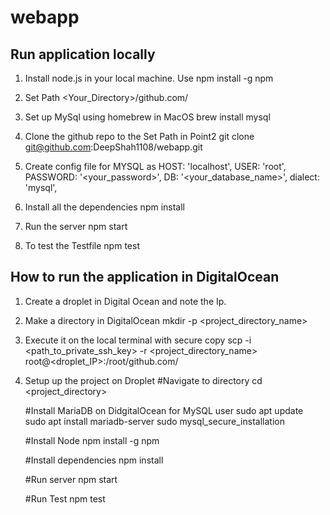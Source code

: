 # webapp

## Run application locally
1. Install node.js in your local machine.
   Use npm install -g npm

2. Set Path
   <Your_Directory>/github.com/<username>

3. Set up MySql using homebrew in MacOS
   brew install mysql

4. Clone the github repo to the Set Path in Point2
   git clone git@github.com:DeepShah1108/webapp.git

5. Create config file for MYSQL as
   HOST: 'localhost',
    USER: 'root',
    PASSWORD: '<your_password>',
    DB: '<your_database_name>',
    dialect: 'mysql',

6. Install all the dependencies
   npm install

7. Run the server
   npm start

8. To test the Testfile
   npm test


## How to run the application in DigitalOcean
1. Create a droplet in Digital Ocean and note the Ip.

2. Make a directory in DigitalOcean
   mkdir -p <project_directory_name>

3. Execute it on the local terminal with secure copy
   scp -i <path_to_private_ssh_key> -r <project_directory_name> root@<droplet_IP>:/root/github.com/<username>

4. Setup up the project on Droplet
    #Navigate to directory
    cd <project_directory>

    #Install MariaDB on DidgitalOcean for MySQL user
    sudo apt update
    sudo apt install mariadb-server
    sudo mysql_secure_installation

    #Install Node
    npm install -g npm

    #Install dependencies
    npm install

    #Run server
    npm start

    #Run Test
    npm test
       
